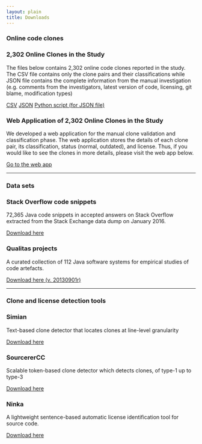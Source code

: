 ```yaml
---
layout: plain
title: Downloads
---
```


### Online code clones

<div class="row">
  <div class="col-lg-6">
    <div class="bs-component">
      <div class="panel panel-primary">
          <div class="panel-heading">
              <h3 class="panel-title">2,302 Online Clones in the Study</h3>
          </div>
          <div class="panel-body">
            <p>The files below contains 2,302 online code clones reported in the study. The CSV file contains only the clone pairs and their classifications while JSON file
            contains the complete information from the manual investigation (e.g. comments from the investigators, latest version of code, licensing, git blame, modification types)</p>
            <a href="files/clones.csv" class="btn btn-primary">CSV</a>
            <a href="#" class="btn btn-primary">JSON</a>
            <a href="https://github.com/cragkhit/onlineclone_processor" class="btn btn-primary">Python script (for JSON file)</a>
          </div>
      </div>
    </div>
  </div>

  <div class="col-lg-6">
    <div class="bs-component">
      <div class="panel panel-primary">
          <div class="panel-heading">
              <h3 class="panel-title">Web Application of 2,302 Online Clones in the Study</h3>
          </div>
          <div class="panel-body">
            <p>We developed a web application for the manual clone validation and classification phase.
            The web application stores the details of each clone pair, its classification,
            status (normal, outdated), and license. Thus, if you would like to see the clones in more details, please
            visit the web app below.</p>
            <a href="http://cloverflow-exqs.firebaseapp.com/" class="btn btn-primary">Go to the web app</a>
          </div>
      </div>
    </div>
  </div>
</div>

***

### Data sets

<div class="row">
  <div class="col-lg-4">
    <div class="bs-component">
      <div class="panel panel-success">
          <div class="panel-heading">
              <h3 class="panel-title">Stack Overflow code snippets</h3>
          </div>
          <div class="panel-body">
            <p>72,365 Java code snippets in accepted answers on Stack Overflow extracted from the Stack Exchange data dump on January 2016.</p>
            <a href="http://cloverflow-exqs.firebaseapp.com/" class="btn btn-success">Download here</a>
          </div>
      </div>
    </div>
  </div>

  <div class="col-lg-4">
    <div class="bs-component">
      <div class="panel panel-success">
          <div class="panel-heading">
              <h3 class="panel-title">Qualitas projects</h3>
          </div>
          <div class="panel-body">
            <p>A curated collection of 112 Java software systems for empirical studies of code artefacts.</p>
            <a href="http://qualitascorpus.com/" class="btn btn-success">Download here (v. 20130901r)</a>
          </div>
      </div>
    </div>
  </div>
</div>

***

### Clone and license detection tools

<div class="row">
  <div class="col-lg-4">
    <div class="bs-component">
      <div class="panel panel-warning">
          <div class="panel-heading">
              <h3 class="panel-title">Simian</h3>
          </div>
          <div class="panel-body">
            <p>Text-based clone detector that locates clones at line-level
            granularity</p>
            <a href="http://www.harukizaemon.com/simian/" class="btn btn-warning">Download here</a>
          </div>
      </div>
    </div>
  </div>

  <div class="col-lg-4">
    <div class="bs-component">
      <div class="panel panel-warning">
          <div class="panel-heading">
              <h3 class="panel-title">SourcererCC</h3>
          </div>
          <div class="panel-body">
            <p>
            Scalable token-based clone
            detector which detects clones, of type-1 up to type-3
            </p>
            <a href="https://github.com/Mondego/SourcererCC" class="btn btn-warning">Download here</a>
          </div>
      </div>
    </div>
  </div>

  <div class="col-lg-4">
    <div class="bs-component">
      <div class="panel panel-warning">
          <div class="panel-heading">
              <h3 class="panel-title">Ninka</h3>
          </div>
          <div class="panel-body">
            <p>A lightweight sentence-based automatic license identification tool for source code.</p>
            <a href="http://ninka.turingmachine.org/" class="btn btn-warning">Download here</a>
          </div>
      </div>
    </div>
  </div>
</div>
